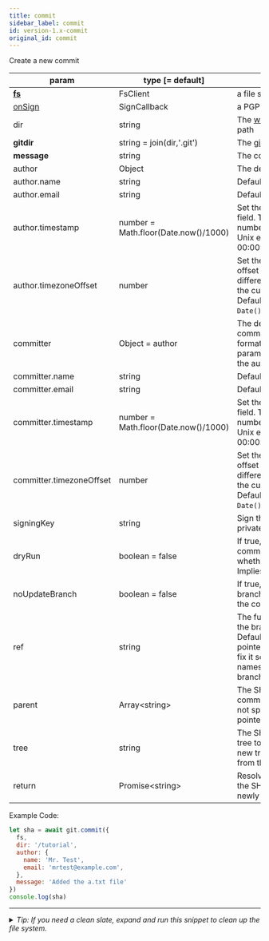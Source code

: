 ```yaml
---
title: commit
sidebar_label: commit
id: version-1.x-commit
original_id: commit
---
```


Create a new commit

| param                    | type [= default]                     | description                                                                                                                                                                                          |
| ------------------------ | ------------------------------------ | ---------------------------------------------------------------------------------------------------------------------------------------------------------------------------------------------------- |
| [**fs**](./fs)           | FsClient                             | a file system implementation                                                                                                                                                                         |
| [onSign](./onSign)       | SignCallback                         | a PGP signing implementation                                                                                                                                                                         |
| dir                      | string                               | The [working tree](dir-vs-gitdir.md) directory path                                                                                                                                                  |
| **gitdir**               | string = join(dir,'.git')            | The [git directory](dir-vs-gitdir.md) path                                                                                                                                                           |
| **message**              | string                               | The commit message to use.                                                                                                                                                                           |
| author                   | Object                               | The details about the author.                                                                                                                                                                        |
| author.name              | string                               | Default is `user.name` config.                                                                                                                                                                       |
| author.email             | string                               | Default is `user.email` config.                                                                                                                                                                      |
| author.timestamp         | number = Math.floor(Date.now()/1000) | Set the author timestamp field. This is the integer number of seconds since the Unix epoch (1970-01-01 00:00:00).                                                                                    |
| author.timezoneOffset    | number                               | Set the author timezone offset field. This is the difference, in minutes, from the current timezone to UTC. Default is `(new Date()).getTimezoneOffset()`.                                           |
| committer                | Object = author                      | The details about the commit committer, in the same format as the author parameter. If not specified, the author details are used.                                                                   |
| committer.name           | string                               | Default is `user.name` config.                                                                                                                                                                       |
| committer.email          | string                               | Default is `user.email` config.                                                                                                                                                                      |
| committer.timestamp      | number = Math.floor(Date.now()/1000) | Set the committer timestamp field. This is the integer number of seconds since the Unix epoch (1970-01-01 00:00:00).                                                                                 |
| committer.timezoneOffset | number                               | Set the committer timezone offset field. This is the difference, in minutes, from the current timezone to UTC. Default is `(new Date()).getTimezoneOffset()`.                                        |
| signingKey               | string                               | Sign the tag object using this private PGP key.                                                                                                                                                      |
| dryRun                   | boolean = false                      | If true, simulates making a commit so you can test whether it would succeed. Implies `noUpdateBranch`.                                                                                               |
| noUpdateBranch           | boolean = false                      | If true, does not update the branch pointer after creating the commit.                                                                                                                               |
| ref                      | string                               | The fully expanded name of the branch to commit to. Default is the current branch pointed to by HEAD. (TODO: fix it so it can expand branch names without throwing if the branch doesn't exist yet.) |
| parent                   | Array\<string\>                      | The SHA-1 object ids of the commits to use as parents. If not specified, the commit pointed to by `ref` is used.                                                                                     |
| tree                     | string                               | The SHA-1 object id of the tree to use. If not specified, a new tree object is created from the current git index.                                                                                   |
| return                   | Promise\<string\>                    | Resolves successfully with the SHA-1 object id of the newly created commit.                                                                                                                          |

Example Code:

```js live
let sha = await git.commit({
  fs,
  dir: '/tutorial',
  author: {
    name: 'Mr. Test',
    email: 'mrtest@example.com',
  },
  message: 'Added the a.txt file'
})
console.log(sha)
```


---

<details>
<summary><i>Tip: If you need a clean slate, expand and run this snippet to clean up the file system.</i></summary>

```js live
window.fs = new LightningFS('fs', { wipe: true })
window.pfs = window.fs.promises
console.log('done')
```
</details>

<script>
(function rewriteEditLink() {
  const el = document.querySelector('a.edit-page-link.button');
  if (el) {
    el.href = 'https://github.com/isomorphic-git/isomorphic-git/edit/main/src/api/commit.js';
  }
})();
</script>